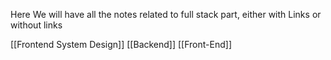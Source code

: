 
Here We will have all the notes related to full stack part, either with Links or without links


[[Frontend System Design]]
[[Backend]]
[[Front-End]]



